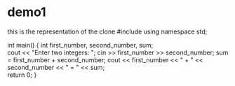 # demo1
this is the representation of the clone
#include <iostream>
using namespace std;

int main() {
  int first_number, second_number, sum;    
  cout << "Enter two integers: ";
  cin >> first_number >> second_number;
  sum = first_number + second_number; 
  cout << first_number << " + " <<  second_number << " = " << sum;     
  return 0;
}
